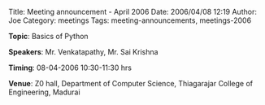 Title: Meeting announcement - April 2006
Date: 2006/04/08 12:19
Author: Joe
Category: meetings
Tags: meeting-announcements, meetings-2006

**Topic**: Basics of Python

**Speakers**: Mr. Venkatapathy, Mr. Sai Krishna

**Timing**: 08-04-2006 10:30-11:30 hrs

**Venue**: Z0 hall, Department of Computer Science, Thiagarajar College of Engineering, Madurai
